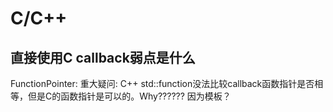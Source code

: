 # C/C++

## 直接使用C callback弱点是什么
FunctionPointer:
重大疑问: C++ std::function没法比较callback函数指针是否相等，但是C的函数指针是可以的。Why?????? 因为模板？
